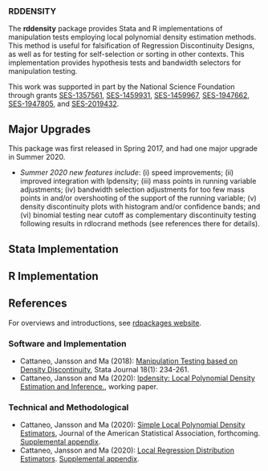 ### RDDENSITY

The **rddensity** package provides Stata and R implementations of manipulation tests employing local polynomial density estimation methods. This method is useful for falsification of Regression Discontinuity Designs, as well as for testing for self-selection or sorting in other contexts. This implementation provides hypothesis tests and bandwidth selectors for manipulation testing. 

This work was supported in part by the National Science Foundation through grants [SES-1357561](https://www.nsf.gov/awardsearch/showAward?AWD_ID=1357561), [SES-1459931](https://www.nsf.gov/awardsearch/showAward?AWD_ID=1459931), [SES-1459967](https://www.nsf.gov/awardsearch/showAward?AWD_ID=1459967), [SES-1947662](https://www.nsf.gov/awardsearch/showAward?AWD_ID=1947662), [SES-1947805](https://www.nsf.gov/awardsearch/showAward?AWD_ID=1947805), and [SES-2019432](https://www.nsf.gov/awardsearch/showAward?AWD_ID=2019432).

## Major Upgrades

This package was first released in Spring 2017, and had one major upgrade in Summer 2020.

- _Summer 2020 new features include_: (i) speed improvements; (ii) improved integration with lpdensity; (iii) mass points in running variable adjustments; (iv) bandwidth selection adjustments for too few mass points in and/or overshooting of the support of the running variable; (v) density discontinuity plots with histogram and/or confidence bands; and (vi) binomial testing near cutoff as complementary discontinuity testing following results in rdlocrand methods (see references there for details).

## Stata Implementation

## R Implementation

## References

For overviews and introductions, see [rdpackages website]().

### Software and Implementation

- Cattaneo, Jansson and Ma (2018): [Manipulation Testing based on Density Discontinuity](references/Cattaneo-Jansson-Ma_2018_Stata.pdf), Stata Journal 18(1): 234-261.
- Cattaneo, Jansson and Ma (2020): [lpdensity: Local Polynomial Density Estimation and Inference.](references/Cattaneo-Jansson-Ma_2020_JSS.pdf), working paper.

### Technical and Methodological

- Cattaneo, Jansson and Ma (2020): [Simple Local Polynomial Density Estimators](references/Cattaneo-Jansson-Ma_2020_JASA.pdf), Journal of the American Statistical Association, forthcoming. [Supplemental appendix](references/Cattaneo-Jansson-Ma_2020_JASA--Supplement.pdf).
- Cattaneo, Jansson and Ma (2020): [Local Regression Distribution Estimators](references/Cattaneo-Jansson-Ma_2020_JoE.pdf). [Supplemental appendix](references/Cattaneo-Jansson-Ma_2020_JoE--Supplement.pdf).

<br>
<br>
